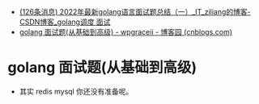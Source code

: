 - [(126条消息) 2022年最新golang语言面试题总结（一）_IT_ziliang的博客-CSDN博客_golang调度 面试](https://blog.csdn.net/IT_ziliang/article/details/123493273?ops_request_misc=%257B%2522request%255Fid%2522%253A%2522166471836616800182128446%2522%252C%2522scm%2522%253A%252220140713.130102334..%2522%257D&request_id=166471836616800182128446&biz_id=0&utm_medium=distribute.pc_search_result.none-task-blog-2~all~baidu_landing_v2~default-1-123493273-null-null.142^v51^control,201^v3^add_ask&utm_term=golang%20%E9%9D%A2%E8%AF%95%E8%B5%84%E6%96%99&spm=1018.2226.3001.4187)
- [golang 面试题(从基础到高级) - wpgraceii - 博客园 (cnblogs.com)](https://www.cnblogs.com/wpgraceii/p/10528183.html)

# golang 面试题(从基础到高级) 

- 其实 redis mysql 你还没有准备呢。

